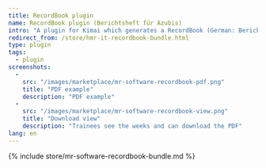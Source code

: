 ```yaml
---
title: RecordBook plugin
name: RecordBook plugin (Berichtsheft für Azubis)
intro: "A plugin for Kimai which generates a RecordBook (German: Berichtsheft) for trainees."
redirect_from: /store/hmr-it-recordbook-bundle.html
type: plugin
tags:
  - plugin
screenshots:
  - 
    src: "/images/marketplace/mr-software-recordbook-pdf.png"
    title: "PDF example" 
    description: "PDF example" 
  - 
    src: "/images/marketplace/mr-software-recordbook-view.png"
    title: "Download view"
    description: "Trainees see the weeks and can download the PDF"
lang: en
---
```


{% include store/mr-software-recordbook-bundle.md %}
